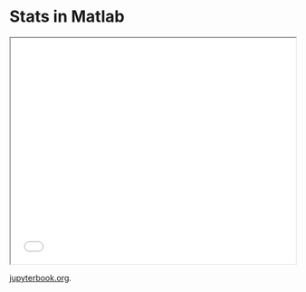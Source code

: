 # Stats in Matlab

<iframe src="stats_in_matlab.html" width="100%" height="400px"></iframe>

[jupyterbook.org](https://jupyterbook.org).
